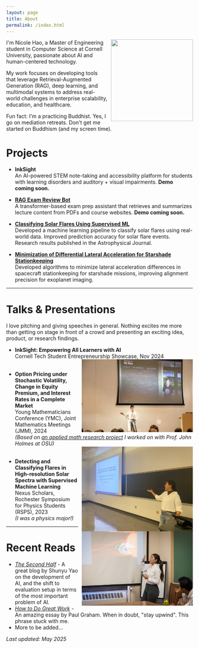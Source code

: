 ```yaml
---
layout: page
title: About
permalink: /index.html
---
```


<img style="float:right; padding-left:10px" src="https://avatars.githubusercontent.com/nicolehao34" width="221" height="220">

I'm Nicole Hao, a Master of Engineering student in Computer Science at Cornell University, passionate about AI and human-centered technology.


 My work focuses on developing tools that leverage Retrieval-Augmented Generation (RAG), deep learning, and multimodal systems to address real-world challenges in enterprise scalability, education, and healthcare.



Fun fact: I'm a practicing Buddhist. Yes, I go on mediation retreats. Don't get me started on Buddhism (and my screen time).


# Projects

-  **InkSight** <br>
An AI-powered STEM note-taking and accessibility platform for students with learning disorders and auditory + visual impairments. **Demo coming soon.**



- **[RAG Exam Review Bot](https://github.com/nicolehao34/ai-pdf-chatbot)** <br>
A transformer-based exam prep assistant that retrieves and summarizes lecture content from PDFs and course websites. **Demo coming soon.**



- **[Classifying Solar Flares Using Supervised ML](https://github.com/nicolehao34/solar_flares_classification)** <br>
  Developed a machine learning pipeline to classify solar flares using real-world data. Improved prediction accuracy for solar flare events. Research results published in the Astrophysical Journal.



- **[Minimization of Differential Lateral Acceleration for Starshade Stationkeeping](https://github.com/nicolehao34/starshade_stationkeeping)** <br>
  Developed algorithms to minimize lateral acceleration differences in spacecraft stationkeeping for starshade missions, improving alignment precision for exoplanet imaging.  



---

# Talks & Presentations
I love pitching and giving speeches in general. Nothing excites me more than getting on stage in front of a crowd and presenting an exciting idea, product, or research findings.

- **InkSight: Empowering All Learners with AI** <br>
Cornell Tech Student Entrepreneurship Showcase, Nov 2024  <br>
<img style="float:right; padding-left:10px" src="images/pitch.jpg" width="300" alt="Nicole Hao presenting at Cornell Tech Showcase"> <br>


- **Option Pricing under Stochastic Volatility, Change in Equity Premium, and Interest Rates in a Complete Market** <br>
Young Mathematicians Conference (YMC), Joint Mathematics Meetings (JMM), 2024  <br>
  *(Based on [an applied math research project](https://arxiv.org/abs/2408.15416) I worked on with Prof. John Holmes at OSU)*  
  <img style="float:right; padding-left:10px" src="images/YMC.jpg" width="300" alt="Nicole Hao presenting at YMC"> <br>

- **Detecting and Classifying Flares in High-resolution Solar Spectra with Supervised Machine Learning** <br>
Nexus Scholars, Rochester Symposium for Physics Students (RSPS), 2023  
  *(I was a physics major!)* <br>
  <img style="float:right; padding-left:10px" src="images/Nexus-9560.jpg" width="300" alt="Nicole Hao presenting at YMC">



---

# Recent Reads

- *[The Second Half](https://ysymyth.github.io/The-Second-Half/)* - A great blog by Shunyu Yao on the development of AI, and the shift to evaluation setup in terms of the most important problem of AI.
- *[How to Do Great Work](https://www.paulgraham.com/greatwork.html)* - An amazing essay by Paul Graham. When in doubt, "stay upwind". This phrase stuck with me. 
- More to be added...







_Last updated: May 2025_
